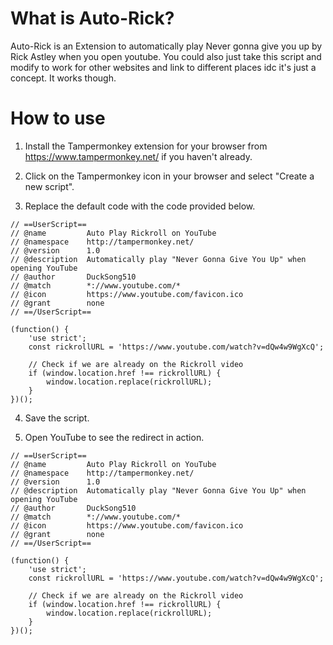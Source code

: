 # What is Auto-Rick?
Auto-Rick is an Extension to automatically play Never gonna give you up by Rick Astley when you open youtube. You could also just take this script and modify to work for other websites and link to different places idc it's just a concept. It works though.

# How to use

1. Install the Tampermonkey extension for your browser from https://www.tampermonkey.net/ if you haven't already.

2. Click on the Tampermonkey icon in your browser and select "Create a new script".

3. Replace the default code with the code provided below.

```
// ==UserScript==
// @name         Auto Play Rickroll on YouTube
// @namespace    http://tampermonkey.net/
// @version      1.0
// @description  Automatically play "Never Gonna Give You Up" when opening YouTube
// @author       DuckSong510
// @match        *://www.youtube.com/*
// @icon         https://www.youtube.com/favicon.ico
// @grant        none
// ==/UserScript==

(function() {
    'use strict';
    const rickrollURL = 'https://www.youtube.com/watch?v=dQw4w9WgXcQ';

    // Check if we are already on the Rickroll video
    if (window.location.href !== rickrollURL) {
        window.location.replace(rickrollURL);
    }
})();
```

4. Save the script.

5. Open YouTube to see the redirect in action.


```
// ==UserScript==
// @name         Auto Play Rickroll on YouTube
// @namespace    http://tampermonkey.net/
// @version      1.0
// @description  Automatically play "Never Gonna Give You Up" when opening YouTube
// @author       DuckSong510
// @match        *://www.youtube.com/*
// @icon         https://www.youtube.com/favicon.ico
// @grant        none
// ==/UserScript==

(function() {
    'use strict';
    const rickrollURL = 'https://www.youtube.com/watch?v=dQw4w9WgXcQ';

    // Check if we are already on the Rickroll video
    if (window.location.href !== rickrollURL) {
        window.location.replace(rickrollURL);
    }
})();
```

